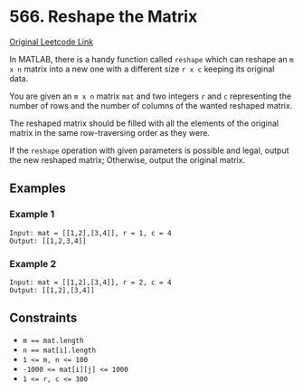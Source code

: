 
# 566. Reshape the Matrix

[Original Leetcode Link](https://leetcode.com/problems/reshape-the-matrix/)

In MATLAB, there is a handy function called `reshape` which can reshape an `m x n` matrix into a new one with a different size `r x c` keeping its original data.

You are given an `m x n` matrix `mat` and two integers `r` and `c` representing the number of rows and the number of columns of the wanted reshaped matrix.

The reshaped matrix should be filled with all the elements of the original matrix in the same row-traversing order as they were.

If the `reshape` operation with given parameters is possible and legal, output the new reshaped matrix; Otherwise, output the original matrix.

## Examples
### Example 1
```
Input: mat = [[1,2],[3,4]], r = 1, c = 4
Output: [[1,2,3,4]]
```

### Example 2
```
Input: mat = [[1,2],[3,4]], r = 2, c = 4
Output: [[1,2],[3,4]]
```

## Constraints
- `m == mat.length`
- `n == mat[i].length`
- `1 <= m, n <= 100`
- `-1000 <= mat[i][j] <= 1000`
- `1 <= r, c <= 300`
